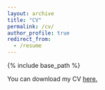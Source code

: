 ```yaml
---
layout: archive
title: "CV"
permalink: /cv/
author_profile: true
redirect_from:
  - /resume
---
```


{% include base_path %}

You can download my CV [here.](http://abhishek-agrawal94.github.io/files/Abhishek_academic_CV_Feb_2024.pdf)
